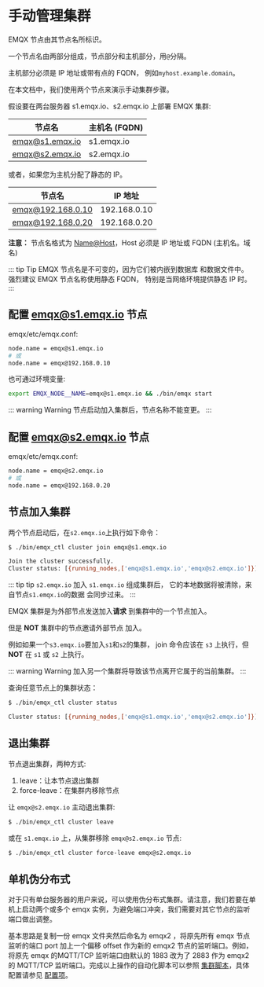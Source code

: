 # 手动管理集群

EMQX 节点由其节点名所标识。

一个节点名由两部分组成，节点部分和主机部分，用`@`分隔。

主机部分必须是 IP 地址或带有点的 FQDN，
例如`myhost.example.domain`。

在本文档中，我们使用两个节点来演示手动集群步骤。

假设要在两台服务器 s1.emqx.io、s2.emqx.io 上部署 EMQX 集群:

| 节点名          | 主机名 (FQDN) |
|-----------------|---------------|
| emqx@s1.emqx.io | s1.emqx.io    |
| emqx@s2.emqx.io | s2.emqx.io    |

或者，如果您为主机分配了静态的 IP。

| 节点名            | IP 地址      |
|-------------------|--------------|
| emqx@192.168.0.10 | 192.168.0.10 |
| emqx@192.168.0.20 | 192.168.0.20 |

**注意：** 节点名格式为 <Name@Host>，Host 必须是 IP 地址或 FQDN (主机名。域名)

::: tip Tip
EMQX 节点名是不可变的，因为它们被内嵌到数据库
和数据文件中。 强烈建议 EMQX 节点名称使用静态 FQDN，
特别是当网络环境提供静态 IP 时。
:::


## 配置 emqx@s1.emqx.io 节点

emqx/etc/emqx.conf:

```bash
node.name = emqx@s1.emqx.io
# 或
node.name = emqx@192.168.0.10
```

也可通过环境变量:

```bash
export EMQX_NODE__NAME=emqx@s1.emqx.io && ./bin/emqx start
```

::: warning Warning
节点启动加入集群后，节点名称不能变更。
:::

## 配置 emqx@s2.emqx.io 节点

emqx/etc/emqx.conf:

```bash
node.name = emqx@s2.emqx.io
# 或
node.name = emqx@192.168.0.20
```

## 节点加入集群

两个节点启动后，在`s2.emqx.io`上执行如下命令：

```bash
$ ./bin/emqx_ctl cluster join emqx@s1.emqx.io

Join the cluster successfully.
Cluster status: [{running_nodes,['emqx@s1.emqx.io','emqx@s2.emqx.io']}]
```

::: tip tip
`s2.emqx.io` 加入 `s1.emqx.io` 组成集群后，
它的本地数据将被清除，来自节点`s1.emqx.io`的数据
会同步过来。
:::

EMQX 集群是为外部节点发送加入**请求**
到集群中的一个节点加入。

但是 **NOT** 集群中的节点邀请外部节点
加入。

例如如果一个`s3.emqx.io`要加入`s1`和`s2`的集群，
join 命令应该在 `s3` 上执行，但 **NOT** 在 `s1` 或 `s2` 上执行。

::: warning Warning
加入另一个集群将导致该节点离开它属于的当前集群。
:::

查询任意节点上的集群状态：

```bash
$ ./bin/emqx_ctl cluster status

Cluster status: [{running_nodes,['emqx@s1.emqx.io','emqx@s2.emqx.io']}]
```

## 退出集群

节点退出集群，两种方式:

1. leave：让本节点退出集群
2. force-leave：在集群内移除节点

让 `emqx@s2.emqx.io` 主动退出集群:

```bash
$ ./bin/emqx_ctl cluster leave
```

或在 `s1.emqx.io` 上，从集群移除 `emqx@s2.emqx.io` 节点:

```bash
$ ./bin/emqx_ctl cluster force-leave emqx@s2.emqx.io
```

## 单机伪分布式

对于只有单台服务器的用户来说，可以使用伪分布式集群。请注意，我们若要在单机上启动两个或多个 emqx 实例，为避免端口冲突，我们需要对其它节点的监听端口做出调整。

基本思路是复制一份 emqx 文件夹然后命名为 emqx2 ，将原先所有 emqx 节点监听的端口 port 加上一个偏移 offset 作为新的 emqx2 节点的监听端口。例如，将原先 emqx 的MQTT/TCP 监听端口由默认的 1883 改为了 2883 作为 emqx2 的 MQTT/TCP 监听端口。完成以上操作的自动化脚本可以参照 [集群脚本](https://github.com/terry-xiaoyu/one_more_emqx)，具体配置请参见 [配置项](../../admin/cfg.md)。

